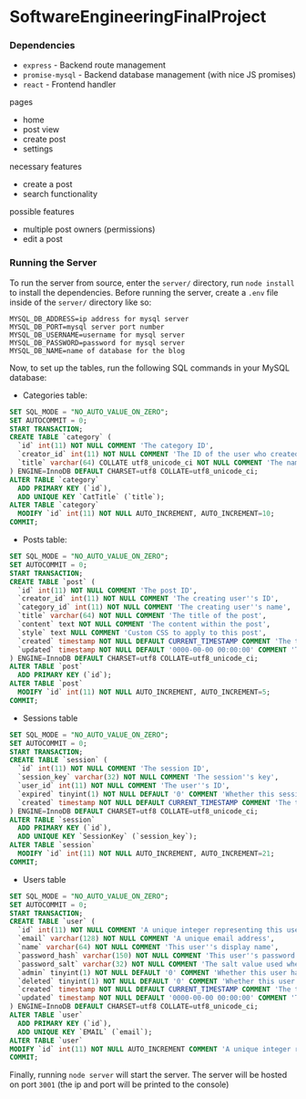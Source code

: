 # SoftwareEngineeringFinalProject

### Dependencies

* `express` - Backend route management
* `promise-mysql` - Backend database management (with nice JS promises)
* `react` - Frontend handler

pages
- home
- post view
- create post
- settings

necessary features
- create a post
- search functionality

possible features
- multiple post owners (permissions)
- edit a post


### Running the Server

To run the server from source, enter the `server/` directory, run `node install` to install the dependencies. Before running the server, create a `.env` file inside of the `server/` directory like so:
```
MYSQL_DB_ADDRESS=ip address for mysql server
MYSQL_DB_PORT=mysql server port number
MYSQL_DB_USERNAME=username for mysql server
MYSQL_DB_PASSWORD=password for mysql server
MYSQL_DB_NAME=name of database for the blog
```

Now, to set up the tables, run the following SQL commands in your MySQL database:

* Categories table:
```sql
SET SQL_MODE = "NO_AUTO_VALUE_ON_ZERO";
SET AUTOCOMMIT = 0;
START TRANSACTION;
CREATE TABLE `category` (
  `id` int(11) NOT NULL COMMENT 'The category ID',
  `creator_id` int(11) NOT NULL COMMENT 'The ID of the user who created this category',
  `title` varchar(64) COLLATE utf8_unicode_ci NOT NULL COMMENT 'The name of this category'
) ENGINE=InnoDB DEFAULT CHARSET=utf8 COLLATE=utf8_unicode_ci;
ALTER TABLE `category`
  ADD PRIMARY KEY (`id`),
  ADD UNIQUE KEY `CatTitle` (`title`);
ALTER TABLE `category`
  MODIFY `id` int(11) NOT NULL AUTO_INCREMENT, AUTO_INCREMENT=10;
COMMIT;
```

* Posts table:
```sql
SET SQL_MODE = "NO_AUTO_VALUE_ON_ZERO";
SET AUTOCOMMIT = 0;
START TRANSACTION;
CREATE TABLE `post` (
  `id` int(11) NOT NULL COMMENT 'The post ID',
  `creator_id` int(11) NOT NULL COMMENT 'The creating user''s ID',
  `category_id` int(11) NOT NULL COMMENT 'The creating user''s name',
  `title` varchar(64) NOT NULL COMMENT 'The title of the post',
  `content` text NOT NULL COMMENT 'The content within the post',
  `style` text NULL COMMENT 'Custom CSS to apply to this post',
  `created` timestamp NOT NULL DEFAULT CURRENT_TIMESTAMP COMMENT 'The timestamp at which this post was created',
  `updated` timestamp NOT NULL DEFAULT '0000-00-00 00:00:00' COMMENT 'The timestamp at which this post was last updated'
) ENGINE=InnoDB DEFAULT CHARSET=utf8 COLLATE=utf8_unicode_ci;
ALTER TABLE `post`
  ADD PRIMARY KEY (`id`);
ALTER TABLE `post`
  MODIFY `id` int(11) NOT NULL AUTO_INCREMENT, AUTO_INCREMENT=5;
COMMIT;
```

* Sessions table
```sql
SET SQL_MODE = "NO_AUTO_VALUE_ON_ZERO";
SET AUTOCOMMIT = 0;
START TRANSACTION;
CREATE TABLE `session` (
  `id` int(11) NOT NULL COMMENT 'The session ID',
  `session_key` varchar(32) NOT NULL COMMENT 'The session''s key',
  `user_id` int(11) NOT NULL COMMENT 'The user''s ID',
  `expired` tinyint(1) NOT NULL DEFAULT '0' COMMENT 'Whether this session has expired',
  `created` timestamp NOT NULL DEFAULT CURRENT_TIMESTAMP COMMENT 'The timestamp at which the session was created'
) ENGINE=InnoDB DEFAULT CHARSET=utf8 COLLATE=utf8_unicode_ci;
ALTER TABLE `session`
  ADD PRIMARY KEY (`id`),
  ADD UNIQUE KEY `SessionKey` (`session_key`);
ALTER TABLE `session`
  MODIFY `id` int(11) NOT NULL AUTO_INCREMENT, AUTO_INCREMENT=21;
COMMIT;
```

* Users table
```sql
SET SQL_MODE = "NO_AUTO_VALUE_ON_ZERO";
SET AUTOCOMMIT = 0;
START TRANSACTION;
CREATE TABLE `user` (
  `id` int(11) NOT NULL COMMENT 'A unique integer representing this user''s ID',
  `email` varchar(128) NOT NULL COMMENT 'A unique email address',
  `name` varchar(64) NOT NULL COMMENT 'This user''s display name',
  `password_hash` varchar(150) NOT NULL COMMENT 'This user''s password''s hash',
  `password_salt` varchar(32) NOT NULL COMMENT 'The salt value used when generating the password''s hash',
  `admin` tinyint(1) NOT NULL DEFAULT '0' COMMENT 'Whether this user has administration permissions',
  `deleted` tinyint(1) NOT NULL DEFAULT '0' COMMENT 'Whether this user''s account has been deleted',
  `created` timestamp NOT NULL DEFAULT CURRENT_TIMESTAMP COMMENT 'The timestamp at which this account was created',
  `updated` timestamp NOT NULL DEFAULT '0000-00-00 00:00:00' COMMENT 'The timestamp at which this account was last changed'
) ENGINE=InnoDB DEFAULT CHARSET=utf8 COLLATE=utf8_unicode_ci;
ALTER TABLE `user`
  ADD PRIMARY KEY (`id`),
  ADD UNIQUE KEY `EMAIL` (`email`);
ALTER TABLE `user`
MODIFY `id` int(11) NOT NULL AUTO_INCREMENT COMMENT 'A unique integer representing this user''s ID', AUTO_INCREMENT=7;
COMMIT;
```

Finally, running `node server` will start the server. The server will be hosted on port `3001` (the ip and port will be printed to the console)
